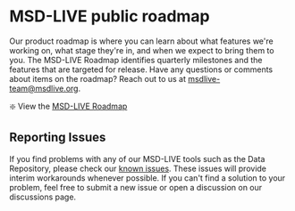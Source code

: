 # MSD-LIVE public roadmap

Our product roadmap is where you can learn about what features we're working on, what stage they're in, and when we expect to bring them to you. The MSD-LIVE Roadmap identifies quarterly milestones and the features that are targeted for release.  Have any questions or comments about items on the roadmap? Reach out to us at msdlive-team@msdlive.org.

:sparkle: View the [MSD-LIVE Roadmap](https://github.com/orgs/MSD-LIVE/projects/2)

## Reporting Issues
If you find problems with any of our MSD-LIVE tools such as the Data Repository, please check our [known issues](https://github.com/MSD-LIVE/roadmap/issues).  These issues will
provide interim workarounds whenever possible.  If you can't find a solution to your problem, feel free to submit a new issue or open a discussion on our discussions page.


